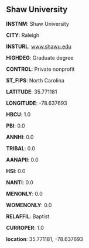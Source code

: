 
Shaw University
---
**INSTNM**: Shaw University

**CITY**: Raleigh

**INSTURL**: www.shawu.edu

**HIGHDEG**: Graduate degree

**CONTROL**: Private nonprofit

**ST_FIPS**: North Carolina

**LATITUDE**: 35.771181

**LONGITUDE**: -78.637693

**HBCU**: 1.0

**PBI**: 0.0

**ANNHI**: 0.0

**TRIBAL**: 0.0

**AANAPII**: 0.0

**HSI**: 0.0

**NANTI**: 0.0

**MENONLY**: 0.0

**WOMENONLY**: 0.0

**RELAFFIL**: Baptist

**CURROPER**: 1.0

**location**: 35.771181, -78.637693